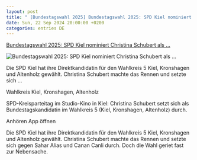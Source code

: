 ```yaml
---
layout: post
title: " [Bundestagswahl 2025] Bundestagswahl 2025: SPD Kiel nominiert Christina Schubert als ..."
date: Sun, 22 Sep 2024 20:00:00 +0200
categories: entries DE
---
```

[Bundestagswahl 2025: SPD Kiel nominiert Christina Schubert als ...](https://www.kn-online.de/lokales/kiel/bundestagswahl-2025-spd-kiel-nominiert-christina-schubert-als-kandidatin-SVGNY4S7YVCUFJ7PZWVVAAOAKQ.html)

![Bundestagswahl 2025: SPD Kiel nominiert Christina Schubert als ...](https://www.kn-online.de/resizer/v2/ESGBP6UQEBFUPP7ML4JJ4TVX7I.jpg?auth=a9eec0cfa326fd41b9afa6e3d457c5fef9674f4b7e79e4570ef3da09386368f5&quality=70&width=1200&height=630&smart=true&watermark=https%3A%2F%2Fassets.rndtech.de%2Fkn%2Fwatermark-plus.png%3A17%3A50%2C50)

Die SPD Kiel hat ihre Direktkandidatin für den Wahlkreis 5 Kiel, Kronshagen und Altenholz gewählt. Christina Schubert machte das Rennen und setzte sich ...

Wahlkreis Kiel, Kronshagen, Altenholz

SPD-Kreisparteitag im Studio-Kino in Kiel: Christina Schubert setzt sich als Bundestagskandidatin im Wahlkreis 5 (Kiel, Kronshagen, Altenholz) durch.

Anhören App öffnen

Die SPD Kiel hat ihre Direktkandidatin für den Wahlkreis 5 Kiel, Kronshagen und Altenholz gewählt. Christina Schubert machte das Rennen und setzte sich gegen Sahar Alias und Canan Canli durch. Doch die Wahl geriet fast zur Nebensache.

